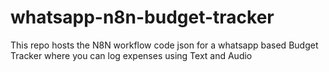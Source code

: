 # whatsapp-n8n-budget-tracker
This repo hosts the N8N workflow code json for a whatsapp based Budget Tracker where you can log expenses using Text and Audio
